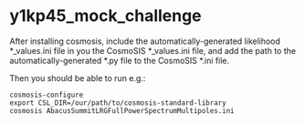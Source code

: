 # y1kp45_mock_challenge

After installing cosmosis, include the automatically-generated likelihood *_values.ini
file in you the CosmoSIS *_values.ini file, and add the path to the automatically-generated *.py
file to the CosmoSIS *.ini file.

Then you should be able to run e.g.:
```
cosmosis-configure
export CSL_DIR=/our/path/to/cosmosis-standard-library
cosmosis AbacusSummitLRGFullPowerSpectrumMultipoles.ini
```
